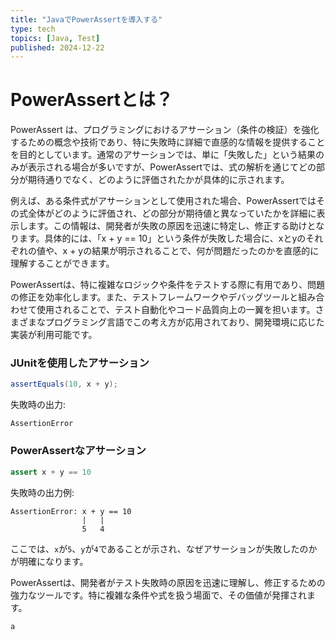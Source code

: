 ```yaml
---
title: "JavaでPowerAssertを導入する"
type: tech
topics: [Java, Test]
published: 2024-12-22
---
```

# PowerAssertとは？

PowerAssert は、プログラミングにおけるアサーション（条件の検証）を強化するための概念や技術であり、特に失敗時に詳細で直感的な情報を提供することを目的としています。通常のアサーションでは、単に「失敗した」という結果のみが表示される場合が多いですが、PowerAssertでは、式の解析を通じてどの部分が期待通りでなく、どのように評価されたかが具体的に示されます。

例えば、ある条件式がアサーションとして使用された場合、PowerAssertではその式全体がどのように評価され、どの部分が期待値と異なっていたかを詳細に表示します。この情報は、開発者が失敗の原因を迅速に特定し、修正する助けとなります。具体的には、「x + y == 10」という条件が失敗した場合に、xとyのそれぞれの値や、x + yの結果が明示されることで、何が問題だったのかを直感的に理解することができます。

PowerAssertは、特に複雑なロジックや条件をテストする際に有用であり、問題の修正を効率化します。また、テストフレームワークやデバッグツールと組み合わせて使用されることで、テスト自動化やコード品質向上の一翼を担います。さまざまなプログラミング言語でこの考え方が応用されており、開発環境に応じた実装が利用可能です。

### JUnitを使用したアサーション

```java
assertEquals(10, x + y);
```

失敗時の出力:

```plaintext
AssertionError
```

### PowerAssertなアサーション

```groovy
assert x + y == 10
```

失敗時の出力例:

```plaintext
AssertionError: x + y == 10
                |   |
                5   4
```

ここでは、`x`が`5`、`y`が`4`であることが示され、なぜアサーションが失敗したのかが明確になります。

PowerAssertは、開発者がテスト失敗時の原因を迅速に理解し、修正するための強力なツールです。特に複雑な条件や式を扱う場面で、その価値が発揮されます。

```
a
```